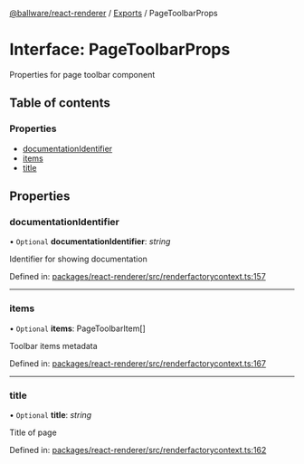 [@ballware/react-renderer](../README.md) / [Exports](../modules.md) / PageToolbarProps

# Interface: PageToolbarProps

Properties for page toolbar component

## Table of contents

### Properties

- [documentationIdentifier](pagetoolbarprops.md#documentationidentifier)
- [items](pagetoolbarprops.md#items)
- [title](pagetoolbarprops.md#title)

## Properties

### documentationIdentifier

• `Optional` **documentationIdentifier**: *string*

Identifier for showing documentation

Defined in: [packages/react-renderer/src/renderfactorycontext.ts:157](https://github.com/ballware/ballware-client/blob/d3c33ca/packages/react-renderer/src/renderfactorycontext.ts#L157)

___

### items

• `Optional` **items**: PageToolbarItem[]

Toolbar items metadata

Defined in: [packages/react-renderer/src/renderfactorycontext.ts:167](https://github.com/ballware/ballware-client/blob/d3c33ca/packages/react-renderer/src/renderfactorycontext.ts#L167)

___

### title

• `Optional` **title**: *string*

Title of page

Defined in: [packages/react-renderer/src/renderfactorycontext.ts:162](https://github.com/ballware/ballware-client/blob/d3c33ca/packages/react-renderer/src/renderfactorycontext.ts#L162)
